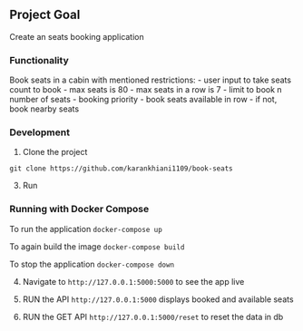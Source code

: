 
## Project Goal
Create an seats booking application

### Functionality
Book seats in a cabin with mentioned restrictions:
    - user input to take seats count to book
    - max seats is 80
    - max seats in a row is 7
    - limit to book n number of seats
    - booking priority
        - book seats available in row
        - if not, book nearby seats

### Development

1. Clone the project

`git clone https://github.com/karankhiani1109/book-seats`

3. Run
### Running with Docker Compose

To run the application
` docker-compose up `

To again build the image
` docker-compose build `

To stop the application
` docker-compose down `



4. Navigate to `http://127.0.0.1:5000:5000` to see the app live

5. RUN the API ` http://127.0.0.1:5000 ` displays booked and available seats

6. RUN the GET API ` http://127.0.0.1:5000/reset ` to reset the data in db

